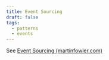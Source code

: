 ```yaml
---
title: Event Sourcing
draft: false
tags:
  - patterns
  - events
---
```

See [Event Sourcing (martinfowler.com)](https://martinfowler.com/eaaDev/EventSourcing.html)

